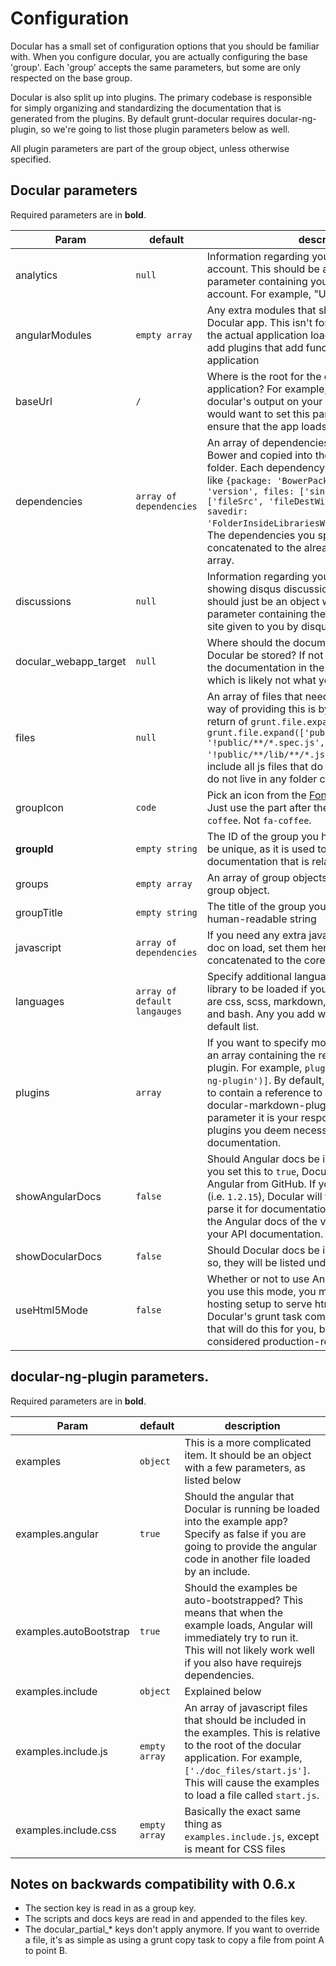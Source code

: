 # Configuration

Docular has a small set of configuration options that you should be familiar with. When you configure docular, you
are actually configuring the base 'group'. Each 'group' accepts the same parameters, but some are only respected
on the base group. 

Docular is also split up into plugins. The primary codebase is responsible for simply organizing and standardizing the documentation that is generated from the plugins. By default grunt-docular requires docular-ng-plugin, so we're going to list those plugin parameters below as well. 

All plugin parameters are part of the group object, unless otherwise specified.

## Docular parameters

Required parameters are in **bold**.

| Param | default | description |
|------|------|------|
| analytics         | ```null``` | Information regarding your Google Analytics account. This should be an object with an ```account``` parameter containing your Google Analytics account. For example, "UA_3838383". |
| angularModules    | ```empty array``` | Any extra modules that should be loaded by the Docular app. This isn't for examples - this is for the actual application load. Useful if you want to add plugins that add functionality to the core application |
| baseUrl           | ```/``` | Where is the root for the documentation application? For example, if you were hosting docular's output on your site under '/docs', you would want to set this parameter to '/docs' to ensure that the app loads correctly. |
| dependencies      | ```array of dependencies``` | An array of dependencies that will be loaded by Bower and copied into the application's library folder. Each dependency is an object that looks like ```{package: 'BowerPackageName', version: 'version', files: ['singleFileToCopy', ['fileSrc', 'fileDestWithinTheSavedir']], savedir: 'FolderInsideLibrariesWhereThisShouldBeSaved'}```. The dependencies you specify will be concatenated to the already existing dependency array. |
| discussions       | ```null``` | Information regarding your disqus account for showing disqus discussions on each page. This should just be an object with a ```shortName``` parameter containing the shortened name of your site given to you by disqus.|
| docular_webapp_target | ```null``` | Where should the documentation generated from Docular be stored? If not specified, this will store the documentation in the Docular node module, which is likely not what you want. |
| files             | ```null``` | An array of files that need to be parsed. The best way of providing this is by setting this value to the return of ```grunt.file.expand```. For example, ```files: grunt.file.expand(['public/**/*.js', '!public/**/*.spec.js', '!public/**/lib/**/*.js'])```. That example would include all js files that do not end in .spec.js, and do not live in any folder called 'lib' |
| groupIcon         | ```code``` | Pick an icon from the [Font Awesome icon library](http://fortawesome.github.io/Font-Awesome/icons/). Just use the part after the ```fa-```. For example, ```coffee```. Not ```fa-coffee```.|
| **groupId**       | ```empty string``` | The ID of the group you have created. This should be unique, as it is used to help the program find documentation that is related to one another. |
| groups            | ```empty array``` | An array of group objects that are children to this group object.|
| groupTitle        | ```empty string``` | The title of the group you have created. Use a human-readable string |
| javascript        | ```array of dependencies``` | If you need any extra javascript files added to the doc on load, set them here. They will be concatenated to the core Docular files |
| languages         | ```array of default langauges``` | Specify additional languages from the [highlight.js](https://highlightjs.org/) library to be loaded if you have need. The defaults are css, scss, markdown, ruby, java, php, xml, sql, and bash. Any you add will be concatenated to the default list. |
| plugins           | ```array``` | If you want to specify more plugins, set this to be an array containing the result from requiring the plugin. For example, ```plugins: [require('docular-ng-plugin')]```. By default, grunt-docular sets this to contain a reference to docular-ng-plugin and docular-markdown-plugin. If you override this parameter it is your responsibility to provide all plugins you deem necessary to generate your documentation. |
| showAngularDocs   | ```false``` | Should Angular docs be included in the output? If you set this to ```true```, Docular will fetch the latest Angular from GitHub. If you set this to a version (i.e. ```1.2.15```), Docular will fetch that version and parse it for documentation. This way you can have the Angular docs of the version you are using with your API documentation. |
| showDocularDocs   | ```false``` | Should Docular docs be included in the output? If so, they will be listed under a 'Docular' tab. |
| useHtml5Mode      | ```false``` | Whether or not to use Angular's HTML5 mode. If you use this mode, you must have the proper hosting setup to serve html5 mode pages. Docular's grunt task comes with a simple server that will do this for you, but should not be considered production-ready.|

## docular-ng-plugin parameters.

Required parameters are in **bold**.

| Param | default | description |
|------|------|------|
| examples | ```object``` | This is a more complicated item. It should be an object with a few parameters, as listed below |
| examples.angular | ```true``` | Should the angular that Docular is running be loaded into the example app? Specify as false if you are going to provide the angular code in another file loaded by an include. |
| examples.autoBootstrap | ```true``` | Should the examples be auto-bootstrapped? This means that when the example loads, Angular will immediately try to run it. This will not likely work well if you also have requirejs dependencies. |
| examples.include | ```object``` | Explained below |
| examples.include.js | ```empty array``` | An array of javascript files that should be included in the examples. This is relative to the root of the docular application. For example, ```['./doc_files/start.js']```. This will cause the examples to load a file called ```start.js```.|
| examples.include.css | ```empty array``` | Basically the exact same thing as ```examples.include.js```, except is meant for CSS files |

## Notes on backwards compatibility with 0.6.x

* The section key is read in as a group key.
* The scripts and docs keys are read in and appended to the files key.
* The docular_partial_* keys don't apply anymore. If you want to override a file, it's as simple as using a grunt copy task to copy a file from point A to point B. 